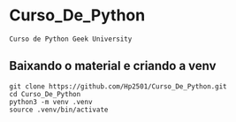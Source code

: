 # Curso_De_Python

```
Curso de Python Geek University
```

## Baixando o material e criando a venv
```
git clone https://github.com/Hp2501/Curso_De_Python.git
cd Curso_De_Python
python3 -m venv .venv
source .venv/bin/activate
```
